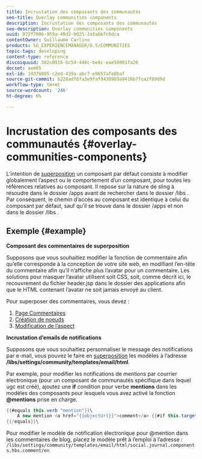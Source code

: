 ```yaml
---
title: Incrustation des composants des communautés
seo-title: Overlay communities components
description: Incrustation des composants des communautés
seo-description: Overlay communities components
uuid: 872f7006-959a-49d2-b025-3a5abb7c6dca
contentOwner: Guillaume Carlino
products: SG_EXPERIENCEMANAGER/6.5/COMMUNITIES
topic-tags: developing
content-type: reference
discoiquuid: 502c0916-6c54-440c-be8c-eae56001fa26
docset: aem65
exl-id: 18376805-c2ed-439a-abc7-e9657afe8baf
source-git-commit: b220adf6fa3e9faf94389b9a9416b7fca2f89d9d
workflow-type: tm+mt
source-wordcount: '246'
ht-degree: 0%

---
```


# Incrustation des composants des communautés {#overlay-communities-components}

L’intention de [superposition](/help/communities/client-customize.md#overlays) un composant par défaut consiste à modifier globalement l’aspect ou le comportement d’un composant, pour toutes les références relatives au composant. Il repose sur la nature de sling à résoudre dans le dossier /apps avant de rechercher dans le dossier /libs . Par conséquent, le chemin d’accès au composant est identique à celui du composant par défaut, sauf qu’il se trouve dans le dossier /apps et non dans le dossier /libs .

## Exemple {#example}

**Composant des commentaires de superposition**

Supposons que vous souhaitiez modifier la fonction de commentaire afin qu’elle corresponde à la conception de votre site web, en modifiant l’en-tête du commentaire afin qu’il n’affiche plus l’avatar pour un commentaire. Les solutions pour masquer l’avatar utilisent soit CSS, soit, comme décrit ici, le recouvrement du fichier header.jsp dans le dossier des applications afin que le HTML contenant l’avatar ne soit jamais envoyé au client.

Pour superposer des commentaires, vous devez :

1. [Page Commentaires](/help/communities/overlay-create-comments-page.md)
1. [Création de noeuds](/help/communities/overlay-create-nodes.md)
1. [Modification de l’aspect](/help/communities/overlay-alter-appearance.md)

**Incrustation d’emails de notifications**

Supposons que vous souhaitiez personnaliser le message des notifications par e-mail, vous pouvez le faire en [superposition](/help/communities/client-customize.md#overlays) les modèles à l’adresse **/libs/settings/community/templates/email/html**.

Par exemple, pour modifier les notifications de mentions par courrier électronique (pour un composant de communautés spécifique dans lequel ugc est créé), ajoutez une **if** condition pour verbe **mentions** dans les modèles des composants pour lesquels vous avez activé la fonction **@mentions** prise en charge.

```java
{{#equals this.verb "mention"}}\
    A new mention <a href="{{objectUrl}}">comment</a> {{#if this.target.properties.[jcr:title]}}to the article "{{{target.displayName}}}" {{/if}}was added by {{{user.name}}} on {{dateUtil this.published format="EEE, d MMM yyyy HH:mm:ss z"}}.\n \
{{/equals}}\
```

Pour modifier le modèle de notification électronique pour @mention dans les commentaires de blog, placez le modèle prêt à l’emploi à l’adresse : `/libs/settings/community/templates/email/html/social.journal.components.hbs.comment/en`

